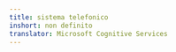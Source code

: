 ```yaml
---
title: sistema telefonico
inshort: non definito
translator: Microsoft Cognitive Services
---
```




